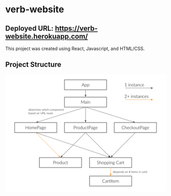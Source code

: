 # verb-website
## Deployed URL: https://verb-website.herokuapp.com/
This project was created using React, Javascript, and HTML/CSS.

## Project Structure
![project structure](https://github.com/sarahbawabe/verb-website/blob/master/src/images/components.png?raw=true)
